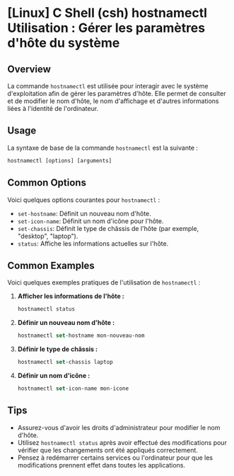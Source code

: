 # [Linux] C Shell (csh) hostnamectl Utilisation : Gérer les paramètres d'hôte du système

## Overview
La commande `hostnamectl` est utilisée pour interagir avec le système d'exploitation afin de gérer les paramètres d'hôte. Elle permet de consulter et de modifier le nom d'hôte, le nom d'affichage et d'autres informations liées à l'identité de l'ordinateur.

## Usage
La syntaxe de base de la commande `hostnamectl` est la suivante :

```csh
hostnamectl [options] [arguments]
```

## Common Options
Voici quelques options courantes pour `hostnamectl` :

- `set-hostname`: Définit un nouveau nom d'hôte.
- `set-icon-name`: Définit un nom d'icône pour l'hôte.
- `set-chassis`: Définit le type de châssis de l'hôte (par exemple, "desktop", "laptop").
- `status`: Affiche les informations actuelles sur l'hôte.

## Common Examples
Voici quelques exemples pratiques de l'utilisation de `hostnamectl` :

1. **Afficher les informations de l'hôte :**

   ```csh
   hostnamectl status
   ```

2. **Définir un nouveau nom d'hôte :**

   ```csh
   hostnamectl set-hostname mon-nouveau-nom
   ```

3. **Définir le type de châssis :**

   ```csh
   hostnamectl set-chassis laptop
   ```

4. **Définir un nom d'icône :**

   ```csh
   hostnamectl set-icon-name mon-icone
   ```

## Tips
- Assurez-vous d'avoir les droits d'administrateur pour modifier le nom d'hôte.
- Utilisez `hostnamectl status` après avoir effectué des modifications pour vérifier que les changements ont été appliqués correctement.
- Pensez à redémarrer certains services ou l'ordinateur pour que les modifications prennent effet dans toutes les applications.